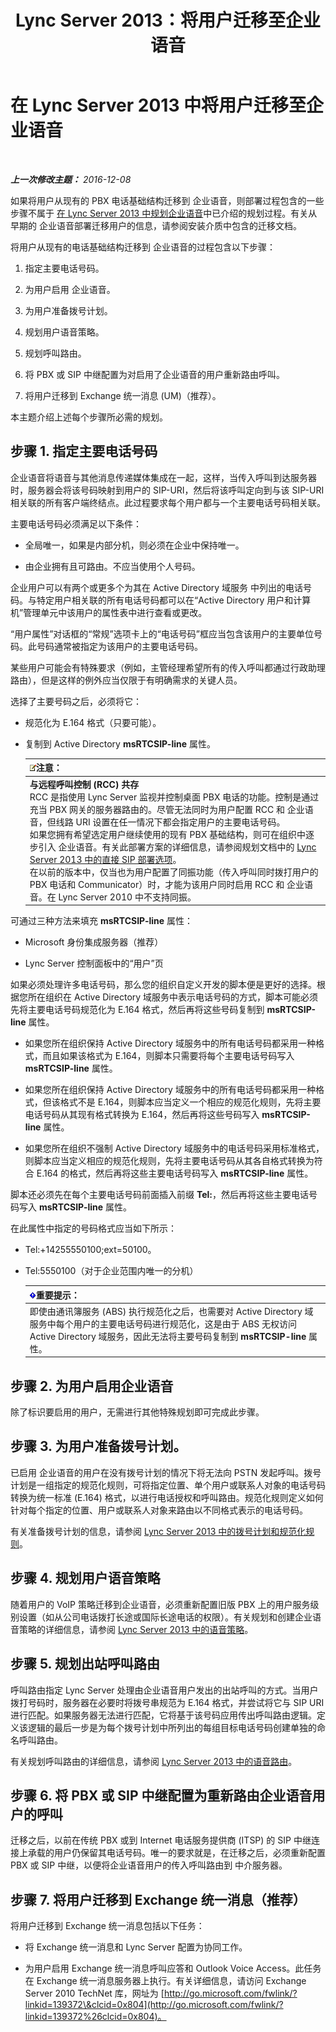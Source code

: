 ﻿---
title: Lync Server 2013：将用户迁移至企业语音
TOCTitle: 将用户迁移至企业语音
ms:assetid: a2df6d51-5cf2-4d3e-8f97-496af5fd5e5e
ms:mtpsurl: https://technet.microsoft.com/zh-cn/library/Gg412758(v=OCS.15)
ms:contentKeyID: 49313810
ms.date: 12/10/2016
mtps_version: v=OCS.15
ms.translationtype: HT
---

# 在 Lync Server 2013 中将用户迁移至企业语音

 

_**上一次修改主题：** 2016-12-08_

如果将用户从现有的 PBX 电话基础结构迁移到 企业语音，则部署过程包含的一些步骤不属于 [在 Lync Server 2013 中规划企业语音](lync-server-2013-planning-for-enterprise-voice.md)中已介绍的规划过程。有关从早期的 企业语音部署迁移用户的信息，请参阅安装介质中包含的迁移文档。

将用户从现有的电话基础结构迁移到 企业语音的过程包含以下步骤：

1.  指定主要电话号码。

2.  为用户启用 企业语音。

3.  为用户准备拨号计划。

4.  规划用户语音策略。

5.  规划呼叫路由。

6.  将 PBX 或 SIP 中继配置为对启用了企业语音的用户重新路由呼叫。

7.  将用户迁移到 Exchange 统一消息 (UM)（推荐）。

本主题介绍上述每个步骤所必需的规划。

## 步骤 1. 指定主要电话号码

企业语音将语音与其他消息传递媒体集成在一起，这样，当传入呼叫到达服务器时，服务器会将该号码映射到用户的 SIP-URI，然后将该呼叫定向到与该 SIP-URI 相关联的所有客户端终结点。此过程要求每个用户都与一个主要电话号码相关联。

主要电话号码必须满足以下条件：

  - 全局唯一，如果是内部分机，则必须在企业中保持唯一。

  - 由企业拥有且可路由。不应当使用个人号码。

企业用户可以有两个或更多个为其在 Active Directory 域服务 中列出的电话号码。与特定用户相关联的所有电话号码都可以在“Active Directory 用户和计算机”管理单元中该用户的属性表中进行查看或更改。

“用户属性”对话框的“常规”选项卡上的“电话号码”框应当包含该用户的主要单位号码。此号码通常被指定为该用户的主要电话号码。

某些用户可能会有特殊要求（例如，主管经理希望所有的传入呼叫都通过行政助理路由），但是这样的例外应当仅限于有明确需求的关键人员。

选择了主要号码之后，必须将它：

  - 规范化为 E.164 格式（只要可能）。

  - 复制到 Active Directory **msRTCSIP-line** 属性。
    
    <table>
    <thead>
    <tr class="header">
    <th><img src="images/Dn783119.note(OCS.15).gif" title="note" alt="note" />注意：</th>
    </tr>
    </thead>
    <tbody>
    <tr class="odd">
    <td><strong>与远程呼叫控制 (RCC) 共存</strong><br />
    RCC 是指使用 Lync Server 监视并控制桌面 PBX 电话的功能。控制是通过充当 PBX 网关的服务器路由的。尽管无法同时为用户配置 RCC 和 企业语音，但线路 URI 设置在任一情况下都会指定用户的主要电话号码。<br />
    如果您拥有希望选定用户继续使用的现有 PBX 基础结构，则可在组织中逐步引入 企业语音。有关此部署方案的详细信息，请参阅规划文档中的 <a href="lync-server-2013-direct-sip-deployment-options.md">Lync Server 2013 中的直接 SIP 部署选项</a>。<br />
    在以前的版本中，仅当也为用户配置了同振功能（传入呼叫同时拨打用户的 PBX 电话和 Communicator）时，才能为该用户同时启用 RCC 和 企业语音。在 Lync Server 2010 中不支持同振。</td>
    </tr>
    </tbody>
    </table>


可通过三种方法来填充 **msRTCSIP-line** 属性：

  - Microsoft 身份集成服务器（推荐）

  - Lync Server 控制面板中的“用户”页

如果必须处理许多电话号码，那么您的组织自定义开发的脚本便是更好的选择。根据您所在组织在 Active Directory 域服务中表示电话号码的方式，脚本可能必须先将主要电话号码规范化为 E.164 格式，然后再将这些号码复制到 **msRTCSIP-line** 属性。

  - 如果您所在组织保持 Active Directory 域服务中的所有电话号码都采用一种格式，而且如果该格式为 E.164，则脚本只需要将每个主要电话号码写入 **msRTCSIP-line** 属性。

  - 如果您所在组织保持 Active Directory 域服务中的所有电话号码都采用一种格式，但该格式不是 E.164，则脚本应当定义一个相应的规范化规则，先将主要电话号码从其现有格式转换为 E.164，然后再将这些号码写入 **msRTCSIP-line** 属性。

  - 如果您所在组织不强制 Active Directory 域服务中的电话号码采用标准格式，则脚本应当定义相应的规范化规则，先将主要电话号码从其各自格式转换为符合 E.164 的格式，然后再将这些主要电话号码写入 **msRTCSIP-line** 属性。

脚本还必须先在每个主要电话号码前面插入前缀 **Tel:**，然后再将这些主要电话号码写入 **msRTCSIP-line** 属性。

在此属性中指定的号码格式应当如下所示：

  - Tel:+14255550100;ext=50100。

  - Tel:5550100（对于企业范围内唯一的分机）
    
    <table>
    <thead>
    <tr class="header">
    <th><img src="images/Gg398794.important(OCS.15).gif" title="important" alt="important" />重要提示：</th>
    </tr>
    </thead>
    <tbody>
    <tr class="odd">
    <td>即使由通讯簿服务 (ABS) 执行规范化之后，也需要对 Active Directory 域服务中每个用户的主要电话号码进行规范化，这是由于 ABS 无权访问 Active Directory 域服务，因此无法将主要号码复制到 <strong>msRTCSIP-line</strong> 属性。</td>
    </tr>
    </tbody>
    </table>


## 步骤 2. 为用户启用企业语音

除了标识要启用的用户，无需进行其他特殊规划即可完成此步骤。

## 步骤 3. 为用户准备拨号计划。

已启用 企业语音的用户在没有拨号计划的情况下将无法向 PSTN 发起呼叫。拨号计划是一组指定的规范化规则，可将指定位置、单个用户或联系人对象的电话号码转换为统一标准 (E.164) 格式，以进行电话授权和呼叫路由。规范化规则定义如何针对每个指定的位置、用户或联系人对象来路由以不同格式表示的电话号码。

有关准备拨号计划的信息，请参阅 [Lync Server 2013 中的拨号计划和规范化规则](lync-server-2013-dial-plans-and-normalization-rules.md)。

## 步骤 4. 规划用户语音策略

随着用户的 VoIP 策略迁移到企业语音，必须重新配置旧版 PBX 上的用户服务级别设置（如从公司电话拨打长途或国际长途电话的权限）。有关规划和创建企业语音策略的详细信息，请参阅 [Lync Server 2013 中的语音策略](lync-server-2013-voice-policies.md)。

## 步骤 5. 规划出站呼叫路由

呼叫路由指定 Lync Server 处理由企业语音用户发出的出站呼叫的方式。当用户拨打号码时，服务器在必要时将拨号串规范为 E.164 格式，并尝试将它与 SIP URI 进行匹配。如果服务器无法进行匹配，它将基于该号码应用传出呼叫路由逻辑。定义该逻辑的最后一步是为每个拨号计划中所列出的每组目标电话号码创建单独的命名呼叫路由。

有关规划呼叫路由的详细信息，请参阅 [Lync Server 2013 中的语音路由](lync-server-2013-voice-routes.md)。

## 步骤 6. 将 PBX 或 SIP 中继配置为重新路由企业语音用户的呼叫

迁移之后，以前在传统 PBX 或到 Internet 电话服务提供商 (ITSP) 的 SIP 中继连接上承载的用户仍保留其电话号码。唯一的要求就是，在迁移之后，必须重新配置 PBX 或 SIP 中继，以便将企业语音用户的传入呼叫路由到 中介服务器。

## 步骤 7. 将用户迁移到 Exchange 统一消息（推荐）

将用户迁移到 Exchange 统一消息包括以下任务：

  - 将 Exchange 统一消息和 Lync Server 配置为协同工作。

  - 为用户启用 Exchange 统一消息呼叫应答和 Outlook Voice Access。此任务在 Exchange 统一消息服务器上执行。有关详细信息，请访问 Exchange Server 2010 TechNet 库，网址为 [http://go.microsoft.com/fwlink/?linkid=139372\&clcid=0x804](http://go.microsoft.com/fwlink/?linkid=139372%26clcid=0x804)。

